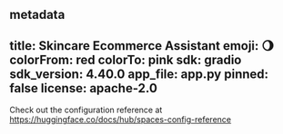 metadata
---
title: Skincare Ecommerce Assistant
emoji: 🌖
colorFrom: red
colorTo: pink
sdk: gradio
sdk_version: 4.40.0
app_file: app.py
pinned: false
license: apache-2.0
---

Check out the configuration reference at https://huggingface.co/docs/hub/spaces-config-reference
